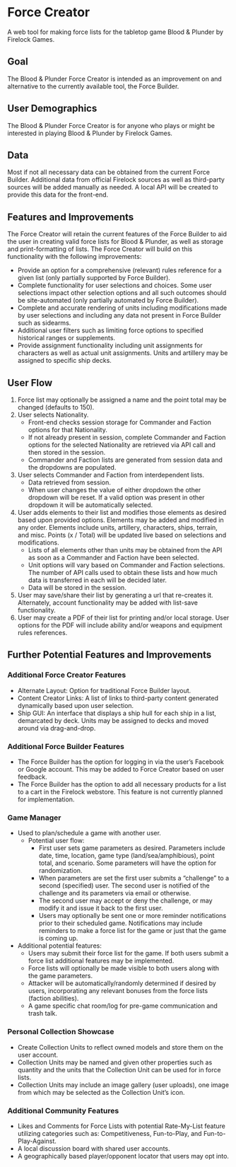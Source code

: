 # Force Creator
A web tool for making force lists for the tabletop game Blood &amp; Plunder by Firelock Games.

## Goal
The Blood & Plunder Force Creator is intended as an improvement on and alternative to the currently available tool, the Force Builder.

## User Demographics
The Blood & Plunder Force Creator is for anyone who plays or might be interested in playing Blood & Plunder by Firelock Games.

## Data
Most if not all necessary data can be obtained from the current Force Builder. Additional data from official Firelock sources as well as third-party sources will be added manually as needed. A local API will be created to provide this data for the front-end.

## Features and Improvements
The Force Creator will retain the current features of the Force Builder to aid the user in creating valid force lists for Blood & Plunder, as well as storage and print-formatting of lists. The Force Creator will build on this functionality with the following improvements:
- Provide an option for a comprehensive (relevant) rules reference for a given list (only partially supported by Force Builder).
- Complete functionality for user selections and choices. Some user selections impact other selection options and all such outcomes should be site-automated (only partially automated by Force Builder).
- Complete and accurate rendering of units including modifications made by user selections and including any data not present in Force Builder such as sidearms.
- Additional user filters such as limiting force options to specified historical ranges or supplements.
- Provide assignment functionality including unit assignments for characters as well as actual unit assignments. Units and artillery may be assigned to specific ship decks.

## User Flow
1. Force list may optionally be assigned a name and the point total may be changed (defaults to 150).
2. User selects Nationality.
   - Front-end checks session storage for Commander and Faction options for that Nationality.
   - If not already present in session, complete Commander and Faction options for the selected Nationality are retrieved via API call and then stored in the session.
   - Commander and Faction lists are generated from session data and the dropdowns are populated.
3. User selects Commander and Faction from interdependent lists.
   - Data retrieved from session.
   - When user changes the value of either dropdown the other dropdown will be reset. If a valid option was present in other dropdown it will be automatically selected.
4. User adds elements to their list and modifies those elements as desired based upon provided options. Elements may be added and modified in any order. Elements include units, artillery, characters, ships, terrain, and misc. Points (x / Total) will be updated live based on selections and modifications.
   - Lists of all elements other than units may be obtained from the API as soon as a Commander and Faction have been selected.
   - Unit options will vary based on Commander and Faction selections. The number of API calls used to obtain these lists and how much data is transferred in each will be decided later.
   - Data will be stored in the session.
5. User may save/share their list by generating a url that re-creates it. Alternately, account functionality may be added with list-save functionality.
6. User may create a PDF of their list for printing and/or local storage. User options for the PDF will include ability and/or weapons and equipment rules references.

## Further Potential Features and Improvements

### Additional Force Creator Features
- Alternate Layout: Option for traditional Force Builder layout.
- Content Creator Links: A list of links to third-party content generated dynamically based upon user selection.
- Ship GUI: An interface that displays a ship hull for each ship in a list, demarcated by deck. Units may be assigned to decks and moved around via drag-and-drop.

### Additional Force Builder Features
- The Force Builder has the option for logging in via the user’s Facebook or Google account. This may be added to Force Creator based on user feedback.
- The Force Builder has the option to add all necessary products for a list to a cart in the Firelock webstore. This feature is not currently planned for implementation.

### Game Manager
- Used to plan/schedule a game with another user.
  - Potential user flow:
    - First user sets game parameters as desired. Parameters include date, time, location, game type (land/sea/amphibious), point total, and scenario. Some parameters will have the option for randomization.
    - When parameters are set the first user submits a “challenge” to a second (specified) user. The second user is notified of the challenge and its parameters via email or otherwise.
    - The second user may accept or deny the challenge, or may modify it and issue it back to the first user.
    - Users may optionally be sent one or more reminder notifications prior to their scheduled game. Notifications may include reminders to make a force list for the game or just that the game is coming up.
- Additional potential features:
  - Users may submit their force list for the game. If both users submit a force list additional features may be implemented.
  - Force lists will optionally be made visible to both users along with the game parameters.
  - Attacker will be automatically/randomly determined if desired by users, incorporating any relevant bonuses from the force lists (faction abilities).
  - A game specific chat room/log for pre-game communication and trash talk.

### Personal Collection Showcase
- Create Collection Units to reflect owned models and store them on the user account.
- Collection Units may be named and given other properties such as quantity and the units that the Collection Unit can be used for in force lists.
- Collection Units may include an image gallery (user uploads), one image from which may be selected as the Collection Unit’s icon.

### Additional Community Features
- Likes and Comments for Force Lists with potential Rate-My-List feature utilizing categories such as: Competitiveness, Fun-to-Play, and Fun-to-Play-Against.
- A local discussion board with shared user accounts.
- A geographically based player/opponent locator that users may opt into.
